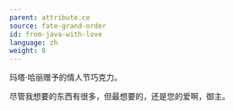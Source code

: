 ```yaml
---
parent: attribute.ce
source: fate-grand-order
id: from-java-with-love
language: zh
weight: 0
---
```


玛塔·哈丽赠予的情人节巧克力。

尽管我想要的东西有很多，但最想要的，还是您的爱啊，御主。
